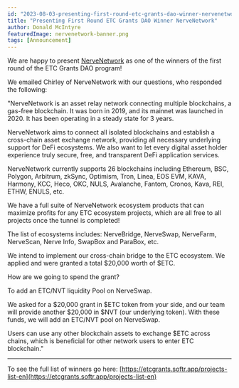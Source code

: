 ```yaml
---
id: "2023-08-03-presenting-first-round-etc-grants-dao-winner-nervenetwork-en"
title: "Presenting First Round ETC Grants DAO Winner NerveNetwork"
author: Donald McIntyre
featuredImage: nervenetwork-banner.png
tags: [Announcement]
---
```

We are happy to present [NerveNetwork](https://etcgrants.softr.app/funded-project-details-en?recordId=recX5SnfUaW7StHiq) as one of the winners of the first round of the ETC Grants DAO program!

We emailed Chirley of NerveNetwork with our questions, who responded the following:

"NerveNetwork is an asset relay network connecting multiple blockchains, a gas-free blockchain. It was born in 2019, and its mainnet was launched in 2020. It has been operating in a steady state for 3 years. 

NerveNetwork aims to connect all isolated blockchains and establish a cross-chain asset exchange network, providing all necessary underlying support for DeFi ecosystems. We also want to let every digital asset holder experience truly secure, free, and transparent DeFi application services.

NerveNetwork currently supports 26 blockchains including Ethereum, BSC, Polygon, Arbitrum, zkSync, Optimism, Tron, Linea, EOS EVM, KAVA, Harmony, KCC, Heco, OKC, NULS, Avalanche, Fantom, Cronos,  Kava, REI, ETHW,  ENULS, etc.

We have a full suite of NerveNetwork ecosystem products that can maximize profits for any ETC ecosystem projects, which are all free to all projects once the tunnel is completed!

The list of ecosystems includes: NerveBridge, NerveSwap, NerveFarm, NerveScan, Nerve Info, SwapBox and ParaBox, etc.

We intend to implement our cross-chain bridge to the ETC ecosystem. We applied and were granted a total $20,000 worth of $ETC.

How are we going to spend the grant?

To add an ETC/NVT liquidity Pool on NerveSwap. 

We asked for a $20,000 grant in $ETC token from your side, and our team will provide another $20,000 in $NVT (our underlying token). With these funds, we will add an ETC/NVT pool on NerveSwap.

Users can use any other blockchain assets to exchange $ETC across chains, which is beneficial for other network users to enter ETC blockchain."

---

To see the full list of winners go here: [https://etcgrants.softr.app/projects-list-en](https://etcgrants.softr.app/projects-list-en) 
